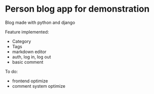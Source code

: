 # Person blog app for demonstration
Blog made with python and django

Feature implemented:
 * Category
 * Tags
 * markdown editor
 * auth, log in, log out
 * basic comment
 
To do:
 * frontend optimize
 * comment system optimize
